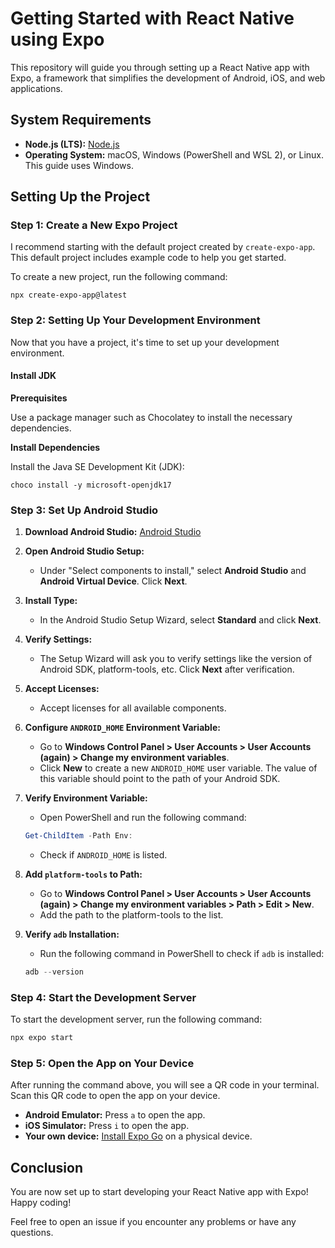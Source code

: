 # Getting Started with React Native using Expo

This repository will guide you through setting up a React Native app with Expo, a framework that simplifies the development of Android, iOS, and web applications.

## System Requirements

- **Node.js (LTS):** [Node.js](https://nodejs.org/en/)
- **Operating System:** macOS, Windows (PowerShell and WSL 2), or Linux. This guide uses Windows.

## Setting Up the Project

### Step 1: Create a New Expo Project

I recommend starting with the default project created by `create-expo-app`. This default project includes example code to help you get started.

To create a new project, run the following command:

```
npx create-expo-app@latest
```
### Step 2: Setting Up Your Development Environment

Now that you have a project, it's time to set up your development environment.

#### Install JDK

**Prerequisites**

Use a package manager such as Chocolatey to install the necessary dependencies.

**Install Dependencies**

Install the Java SE Development Kit (JDK):

```
choco install -y microsoft-openjdk17
```
### Step 3: Set Up Android Studio

1. **Download Android Studio:** [Android Studio](https://developer.android.com/studio)

2. **Open Android Studio Setup:**
    - Under "Select components to install," select **Android Studio** and **Android Virtual Device**. Click **Next**.

3. **Install Type:**
    - In the Android Studio Setup Wizard, select **Standard** and click **Next**.

4. **Verify Settings:**
    - The Setup Wizard will ask you to verify settings like the version of Android SDK, platform-tools, etc. Click **Next** after verification.

5. **Accept Licenses:**
    - Accept licenses for all available components.

6. **Configure `ANDROID_HOME` Environment Variable:**
    - Go to **Windows Control Panel > User Accounts > User Accounts (again) > Change my environment variables**.
    - Click **New** to create a new `ANDROID_HOME` user variable. The value of this variable should point to the path of your Android SDK.

7. **Verify Environment Variable:**
    - Open PowerShell and run the following command:

    ```powershell
    Get-ChildItem -Path Env:
    ```
    - Check if `ANDROID_HOME` is listed.

8. **Add `platform-tools` to Path:**
    - Go to **Windows Control Panel > User Accounts > User Accounts (again) > Change my environment variables > Path > Edit > New**.
    - Add the path to the platform-tools to the list.

9. **Verify `adb` Installation:**
    - Run the following command in PowerShell to check if `adb` is installed:

    ```powershell
    adb --version
    ```
### Step 4: Start the Development Server

To start the development server, run the following command:

```bash
npx expo start
```

### Step 5: Open the App on Your Device

After running the command above, you will see a QR code in your terminal. Scan this QR code to open the app on your device.

- **Android Emulator:** Press `a` to open the app.
- **iOS Simulator:** Press `i` to open the app.
- **Your own device:** [Install Expo Go](https://expo.dev/go) on a physical device.

## Conclusion

You are now set up to start developing your React Native app with Expo! Happy coding!

Feel free to open an issue if you encounter any problems or have any questions.
